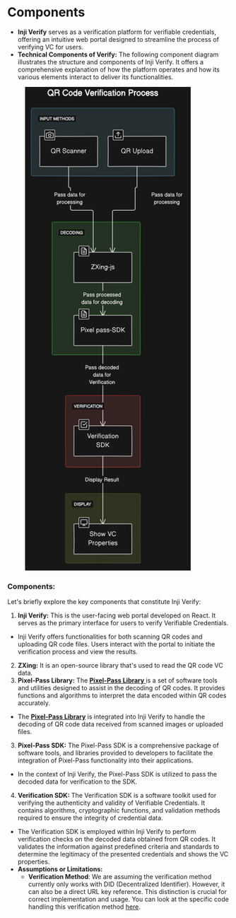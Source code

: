 # Components

* **Inji Verify** serves as a verification platform for verifiable credentials, offering an intuitive web portal designed to streamline the process of verifying VC for users.
* **Technical Components of Verify:** The following component diagram illustrates the structure and components of Inji Verify. It offers a comprehensive explanation of how the platform operates and how its various elements interact to deliver its functionalities.

<figure><img src="../../.gitbook/assets/inji_verify_0.10.0_arch_diagram_1.png" alt="" width="375"><figcaption></figcaption></figure>



### Components:

Let's briefly explore the key components that constitute Inji Verify:

1. **Inji Verify:** This is the user-facing web portal developed on React. It serves as the primary interface for users to verify Verifiable Credentials.

* Inji Verify offers functionalities for both scanning QR codes and uploading QR code files. Users interact with the portal to initiate the verification process and view the results.

2. **ZXing:** It is an open-source library that's used to read the QR code VC data.
3. **Pixel-Pass Library:** The [**Pixel-Pass Library** ](https://www.npmjs.com/package/@mosip/pixelpass/v/0.1.6)is a set of software tools and utilities designed to assist in the decoding of QR codes. It provides functions and algorithms to interpret the data encoded within QR codes accurately.&#x20;

* The [**Pixel-Pass Library**](https://www.npmjs.com/package/@mosip/pixelpass/v/0.1.6) is integrated into Inji Verify to handle the decoding of QR code data received from scanned images or uploaded files.

3. **Pixel-Pass SDK:** The Pixel-Pass SDK is a comprehensive package of software tools, and libraries provided to developers to facilitate the integration of Pixel-Pass functionality into their applications.&#x20;

* In the context of Inji Verify, the Pixel-Pass SDK is utilized to pass the decoded data for verification to the SDK.&#x20;

4. **Verification SDK:** The Verification SDK is a software toolkit used for verifying the authenticity and validity of Verifiable Credentials. It contains algorithms, cryptographic functions, and validation methods required to ensure the integrity of credential data.

* The Verification SDK is employed within Inji Verify to perform verification checks on the decoded data obtained from QR codes. It validates the information against predefined criteria and standards to determine the legitimacy of the presented credentials and shows the VC properties.
* **Assumptions or Limitations:**
  * **Verification Method**: We are assuming the verification method currently only works with DID (Decentralized Identifier). However, it can also be a direct URL key reference. This distinction is crucial for correct implementation and usage. You can look at the specific code handling this verification method [here](https://github.com/mosip/inji-verify/blob/c32f37b1df3c99fc9ecda12af573e73083e02111/inji-verify/src/utils/verification-utils.js#L7).
